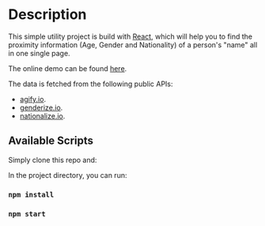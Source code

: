 # Description

This simple utility project is build with [React](https://reactjs.org/), which will help you to find the proximity information (Age, Gender and Nationality) of a person's "name" all in one single page.

The online demo can be found [here](https://search-any-name.herokuapp.com/).

The data is fetched from the following public APIs:

- [agify.io](https://agify.io/).
- [genderize.io](https://genderize.io/).
- [nationalize.io](https://nationalize.io/).

## Available Scripts

Simply clone this repo and:

In the project directory, you can run:

### `npm install`

### `npm start`
